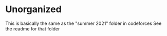 # Unorganized

This is basically the same as the "summer 2021" folder in codeforces
See the readme for that folder